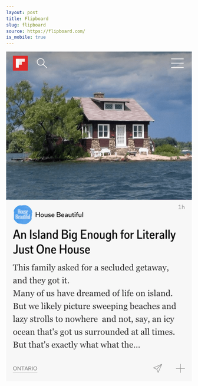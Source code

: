 ```yaml
---
layout: post
title: Flipboard
slug: flipboard
source: https://flipboard.com/
is_mobile: true
---
```


<img src="/screenshots/flipboard.png" alt="Flipboard">
